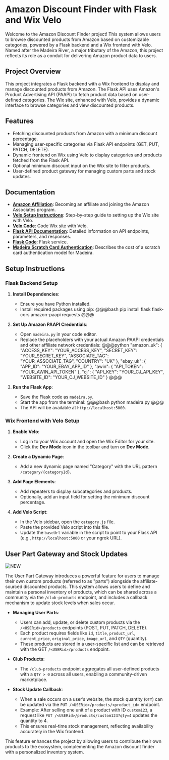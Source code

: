 # Amazon Discount Finder with Flask and Wix Velo

Welcome to the Amazon Discount Finder project! This system allows users to browse discounted products from Amazon based on customizable categories, powered by a Flask backend and a Wix frontend with Velo. Named after the Madeira River, a major tributary of the Amazon, this project reflects its role as a conduit for delivering Amazon product data to users.

## Project Overview

This project integrates a Flask backend with a Wix frontend to display and manage discounted products from Amazon. The Flask API uses Amazon's Product Advertising API (PAAPI) to fetch product data based on user-defined categories. The Wix site, enhanced with Velo, provides a dynamic interface to browse categories and view discounted products.

## Features

- Fetching discounted products from Amazon with a minimum discount percentage.
- Managing user-specific categories via Flask API endpoints (GET, PUT, PATCH, DELETE).
- Dynamic frontend on Wix using Velo to display categories and products fetched from the Flask API.
- Optional minimum discount input on the Wix site to filter products.
- User-defined product gateway for managing custom parts and stock updates.

## Documentation

- **[Amazon Affiliation](affiliate.md)**: Becoming an affiliate and joining the Amazon Associates program.
- **[Velo Setup Instructions](velo.md)**: Step-by-step guide to setting up the Wix site with Velo.
- **[Velo Code](velo.js)**: Code Wix site with Velo.
- **[Flask API Documentation](flask.md)**: Detailed information on API endpoints, parameters, and responses.
- **[Flask Code](madeira.py)**: Flask service.
- **[Madeira Scratch Card Authentication](checksum.md)**: Describes the cost of a scratch card authentication model for Madeira.

## Setup Instructions

### Flask Backend Setup

1. **Install Dependencies**:
   - Ensure you have Python installed.
   - Install required packages using pip:
     @@@bash
     pip install flask flask-cors amazon-paapi requests
     @@@

2. **Set Up Amazon PAAPI Credentials**:
   - Open `madeira.py` in your code editor.
   - Replace the placeholders with your actual Amazon PAAPI credentials and other affiliate network credentials:
     @@@python
     "amazon_uk": {
         "ACCESS_KEY": "YOUR_ACCESS_KEY",
         "SECRET_KEY": "YOUR_SECRET_KEY",
         "ASSOCIATE_TAG": "YOUR_ASSOCIATE_TAG",
         "COUNTRY": "UK"
     },
     "ebay_uk": {
         "APP_ID": "YOUR_EBAY_APP_ID"
     },
     "awin": {
         "API_TOKEN": "YOUR_AWIN_API_TOKEN"
     },
     "cj": {
         "API_KEY": "YOUR_CJ_API_KEY",
         "WEBSITE_ID": "YOUR_CJ_WEBSITE_ID"
     }
     @@@

3. **Run the Flask App**:
   - Save the Flask code as `madeira.py`.
   - Start the app from the terminal:
     @@@bash
     python madeira.py
     @@@
   - The API will be available at `http://localhost:5000`.

### Wix Frontend with Velo Setup

1. **Enable Velo**:
   - Log in to your Wix account and open the Wix Editor for your site.
   - Click the **Dev Mode** icon in the toolbar and turn on **Dev Mode**.

2. **Create a Dynamic Page**:
   - Add a new dynamic page named "Category" with the URL pattern `/category/{categoryId}`.

3. **Add Page Elements**:
   - Add repeaters to display subcategories and products.
   - Optionally, add an input field for setting the minimum discount percentage.

4. **Add Velo Script**:
   - In the Velo sidebar, open the `category.js` file.
   - Paste the provided Velo script into this file.
   - Update the `baseUrl` variable in the script to point to your Flask API (e.g., `http://localhost:5000` or your ngrok URL).

## User Part Gateway and Stock Updates

![NEW](https://img.shields.io/badge/NEW-green)

The User Part Gateway introduces a powerful feature for users to manage their own custom products (referred to as "parts") alongside the affiliate-sourced discounted products. This system allows users to define and maintain a personal inventory of products, which can be shared across a community via the `/club-products` endpoint, and includes a callback mechanism to update stock levels when sales occur.

- **Managing User Parts**:
  - Users can add, update, or delete custom products via the `/<USERid>/products` endpoints (POST, PUT, PATCH, DELETE).
  - Each product requires fields like `id`, `title`, `product_url`, `current_price`, `original_price`, `image_url`, and `QTY` (quantity).
  - These products are stored in a user-specific list and can be retrieved with the GET `/<USERid>/products` endpoint.

- **Club Products**:
  - The `/club-products` endpoint aggregates all user-defined products with a `QTY > 0` across all users, enabling a community-driven marketplace.

- **Stock Update Callback**:
  - When a sale occurs on a user’s website, the stock quantity (`QTY`) can be updated via the `PUT /<USERid>/products/<product_id>` endpoint.
  - Example: After selling one unit of a product with ID `custom123`, a request like `PUT /<USERid>/products/custom123?qty=4` updates the quantity to 4.
  - This ensures real-time stock management, reflecting availability accurately in the Wix frontend.

This feature enhances the project by allowing users to contribute their own products to the ecosystem, complementing the Amazon discount finder with a personalized inventory system.